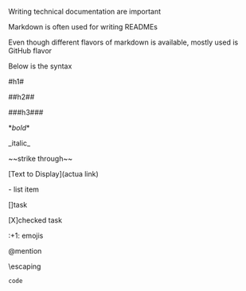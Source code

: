 

Writing technical documentation are important

Markdown is often used for writing READMEs

Even though different flavors of markdown is available, mostly used is GitHub flavor

Below is the syntax

\#h1#

\##h2##

\###h3###

\**bold**

\_italic_

\~~strike through~~

\[Text to Display](actua link)

\- list item

\[]task

\[X]checked task

\:+1: emojis

\@mention

\escaping

`code`


